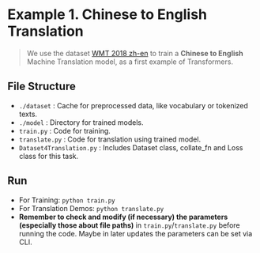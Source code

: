 # Example 1. Chinese to English Translation
> We use the dataset [WMT 2018 zh-en](https://huggingface.co/datasets/wmt/wmt18/viewer/zh-en) to train a **Chinese to English** Machine Translation model, as a first example of Transformers.

## File Structure
- `./dataset` : Cache for preprocessed data, like vocabulary or tokenized texts.
- `./model` : Directory for trained models.
- `train.py` : Code for training.
- `translate.py` : Code for translation using trained model.
- `Dataset4Translation.py` : Includes Dataset class, collate_fn and Loss class for this task.

## Run
- For Training: `python train.py`
- For Translation Demos: `python translate.py`
- **Remember to check and modify (if necessary) the parameters (especially those about file paths)** in `train.py`/`translate.py` before running the code. Maybe in later updates the parameters can be set via CLI.